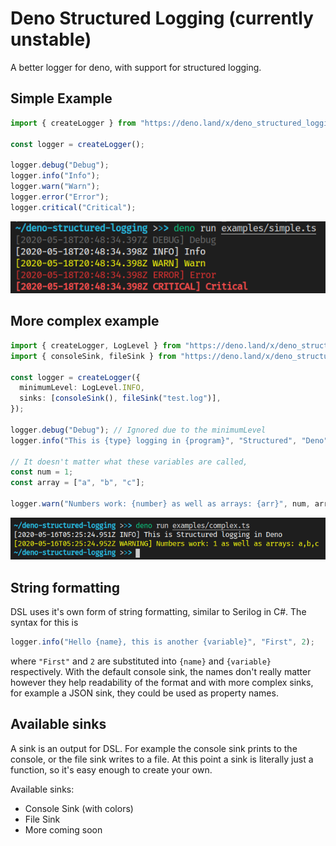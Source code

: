 # Deno Structured Logging (currently unstable)

A better logger for deno, with support for structured logging.

## Simple Example
```ts
import { createLogger } from "https://deno.land/x/deno_structured_logging/mod.ts";

const logger = createLogger();

logger.debug("Debug");
logger.info("Info");
logger.warn("Warn");
logger.error("Error");
logger.critical("Critical");
```
![Simple Example](./assets/simple.png)

## More complex example
```ts
import { createLogger, LogLevel } from "https://deno.land/x/deno_structured_logging/mod.ts";
import { consoleSink, fileSink } from "https://deno.land/x/deno_structured_logging/sinks/mod.ts"

const logger = createLogger({
  minimumLevel: LogLevel.INFO,
  sinks: [consoleSink(), fileSink("test.log")],
});

logger.debug("Debug"); // Ignored due to the minimumLevel
logger.info("This is {type} logging in {program}", "Structured", "Deno");

// It doesn't matter what these variables are called,
const num = 1;
const array = ["a", "b", "c"];

logger.warn("Numbers work: {number} as well as arrays: {arr}", num, array);

```
![Complex Example](./assets/complex.png)

## String formatting

DSL uses it's own form of string formatting, similar to Serilog in C#. The syntax for this is 
```ts
logger.info("Hello {name}, this is another {variable}", "First", 2);
```
where `"First"` and `2` are substituted into `{name}` and `{variable}` respectively. With the default console sink, the names don't really matter however they help readability of the format and with more complex sinks, for example a JSON sink, they could be used as property names.

## Available sinks

A sink is an output for DSL. For example the console sink prints to the console, or the file sink writes to a file. At this point a sink is literally just a function, so it's easy enough to create your own.

Available sinks:

- Console Sink (with colors)
- File Sink
- More coming soon